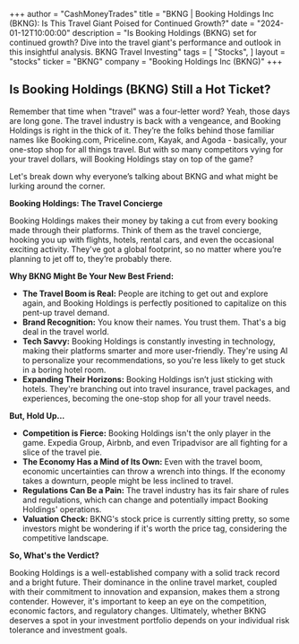 +++
author = "CashMoneyTrades"
title = "BKNG |  Booking Holdings Inc (BKNG): Is This Travel Giant Poised for Continued Growth?"
date = "2024-01-12T10:00:00"
description = "Is Booking Holdings (BKNG) set for continued growth? Dive into the travel giant's performance and outlook in this insightful analysis. BKNG Travel Investing"
tags = [
"Stocks",
]
layout = "stocks"
ticker = "BKNG"
company = "Booking Holdings Inc (BKNG)"
+++
        


## Is Booking Holdings (BKNG) Still a Hot Ticket? 

Remember that time when "travel" was a four-letter word? Yeah, those days are long gone. The travel industry is back with a vengeance, and Booking Holdings is right in the thick of it. They’re the folks behind those familiar names like Booking.com, Priceline.com, Kayak, and Agoda - basically, your one-stop shop for all things travel. But with so many competitors vying for your travel dollars, will Booking Holdings stay on top of the game? 

Let's break down why everyone’s talking about BKNG and what might be lurking around the corner. 

**Booking Holdings: The Travel Concierge**

Booking Holdings makes their money by taking a cut from every booking made through their platforms. Think of them as the travel concierge, hooking you up with flights, hotels, rental cars, and even the occasional exciting activity. They've got a global footprint, so no matter where you’re planning to jet off to, they’re probably there.

**Why BKNG Might Be Your New Best Friend:**

* **The Travel Boom is Real:**  People are itching to get out and explore again, and Booking Holdings is perfectly positioned to capitalize on this pent-up travel demand. 
* **Brand Recognition:**  You know their names. You trust them. That's a big deal in the travel world. 
* **Tech Savvy:** Booking Holdings is constantly investing in technology, making their platforms smarter and more user-friendly. They're using AI to personalize your recommendations, so you're less likely to get stuck in a boring hotel room.
* **Expanding Their Horizons:**  Booking Holdings isn’t just sticking with hotels. They're branching out into travel insurance, travel packages, and experiences, becoming the one-stop shop for all your travel needs.

**But, Hold Up...**

* **Competition is Fierce:** Booking Holdings isn't the only player in the game. Expedia Group, Airbnb, and even Tripadvisor are all fighting for a slice of the travel pie. 
* **The Economy Has a Mind of Its Own:**  Even with the travel boom, economic uncertainties can throw a wrench into things. If the economy takes a downturn, people might be less inclined to travel.
* **Regulations Can Be a Pain:** The travel industry has its fair share of rules and regulations, which can change and potentially impact Booking Holdings' operations.
* **Valuation Check:**  BKNG's stock price is currently sitting pretty, so some investors might be wondering if it's worth the price tag, considering the competitive landscape.

**So, What's the Verdict?**

Booking Holdings is a well-established company with a solid track record and a bright future. Their dominance in the online travel market, coupled with their commitment to innovation and expansion, makes them a strong contender.  However, it's important to keep an eye on the competition, economic factors, and regulatory changes. Ultimately, whether BKNG deserves a spot in your investment portfolio depends on your individual risk tolerance and investment goals. 

        